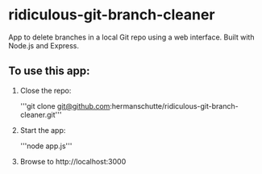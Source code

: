 ridiculous-git-branch-cleaner
=============================

App to delete branches in a local Git repo using a web interface. Built with Node.js and Express.

## To use this app:


1. Close the repo:

    '''git clone git@github.com:hermanschutte/ridiculous-git-branch-cleaner.git'''

2. Start the app:

    '''node app.js'''

3. Browse to http://localhost:3000